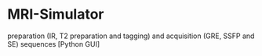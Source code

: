 # MRI-Simulator
preparation (IR, T2 preparation and tagging) and acquisition (GRE, SSFP and SE) sequences [Python GUI]
